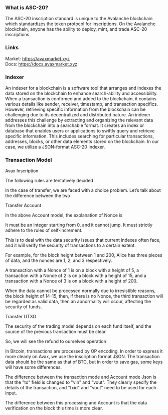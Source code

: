 
### What is ASC-20?
The ASC-20 inscription standard is unique to the Avalanche blockchain which standardizes the token protocol for inscriptions. On the Avalanche blockchain, anyone has the ability to deploy, mint, and trade ASC-20 inscriptions.

### Links

Market: https://avaxmarket.xyz \
Docs: https://docs.avaxmarket.xyz


### Indexer
An indexer for a blockchain is a software tool that arranges and indexes the data stored on the blockchain to enhance search-ability and accessibility. When a transaction is confirmed and added to the blockchain, it contains various details like sender, receiver, timestamp, and transaction specifics. However, retrieving specific information from the blockchain can be challenging due to its decentralized and distributed nature. An indexer addresses this challenge by extracting and organizing the relevant data from the blockchain into a searchable format. It creates an index or database that enables users or applications to swiftly query and retrieve specific information. This includes searching for particular transactions, addresses, blocks, or other data elements stored on the blockchain. In our case, we utilize a JSON-format ASC-20 Indexer.


### Transaction Model
Avax Inscription

The following rules are tentatively decided

In the case of transfer, we are faced with a choice problem. Let’s talk about the difference between the two

Transfer Account

In the above Account model, the explanation of Nonce is

It must be an integer starting from 0, and it cannot jump. It must strictly adhere to the rules of self-increment.

This is to deal with the data security issues that current indexes often face, and it will verify the security of transactions to a certain extent.

For example, for the block height between 1 and 200, Alice has three pieces of data, and the nonces are 1, 2, and 3 respectively.

A transaction with a Nonce of 1 is on a block with a height of 5, a transaction with a Nonce of 2 is on a block with a height of 15, and a transaction with a Nonce of 3 is on a block with a height of 200.

When the data cannot be processed normally due to irresistible reasons, the block height of 14-15, then, if there is no Nonce, the third transaction will be regarded as valid data, then an abnormality will occur, affecting the security of funds.

Transfer UTXO

The security of the trading model depends on each fund itself, and the source of the previous transaction must be clear

So, we will see the refund to ourselves operation

In Bitcoin, transactions are processed by OP encoding. In order to express it more clearly on Avax, we use the inscription format JSON. The transaction data should be the same as that of BTC, but in order to save gas, some keys will have some differences.

The difference between the transaction mode and Account mode Json is that the "to" field is changed to "vin" and "vout". They clearly specify the details of the transaction, and "txid" and "vout" need to be used for each input.

The difference between this processing and Account is that the data verification on the block this time is more clear.
